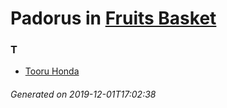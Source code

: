 # Padorus in [Fruits Basket](https://myanimelist.net/manga/102/Fruits_Basket)

### T
* [Tooru Honda](https://github.com/shadow578/Project-Padoru/blob/master/table-of-contents/characters/TooruHonda.md)

###### Generated on 2019-12-01T17:02:38

